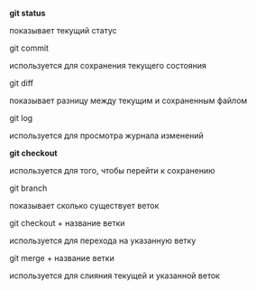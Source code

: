 **git status**

показывает текущий статус

git commit

используется для сохранения текущего состояния

git diff

показывает разницу между текущим и сохраненным файлом

git log

используется для просмотра журнала изменений

**git checkout**

используется для того, чтобы перейти к сохранению

git branch

показывает сколько существует веток

git checkout + название ветки

используется для перехода на указанную ветку

git merge + название ветки

используется для слияния текущей и указанной веток